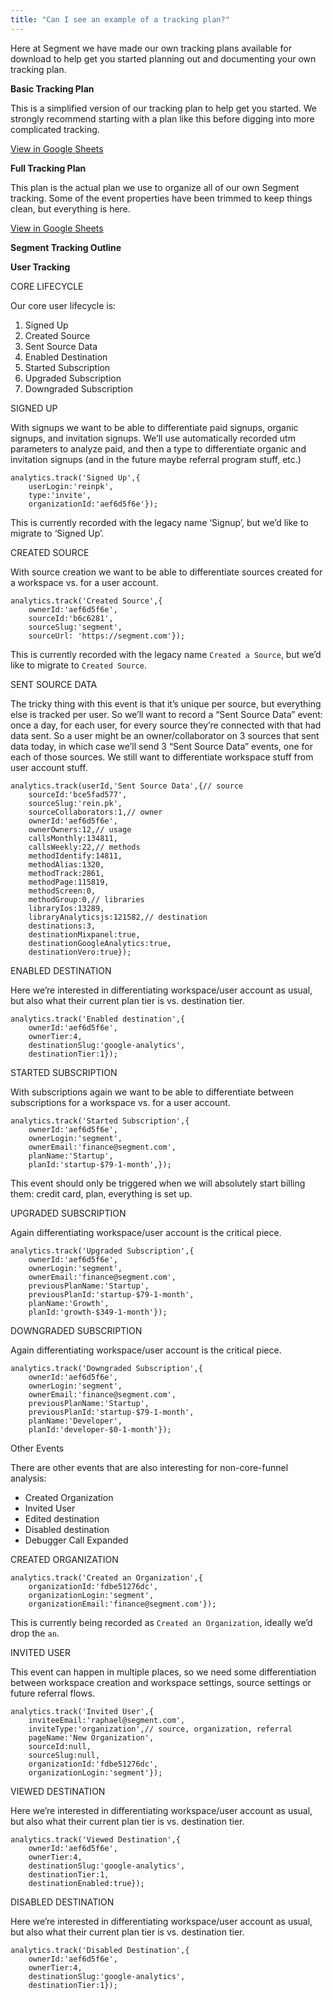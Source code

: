 ```yaml
---
title: "Can I see an example of a tracking plan?"
---
```


Here at Segment we have made our own tracking plans available for download to help get you started planning out and documenting your own tracking plan.

**Basic Tracking Plan**

This is a simplified version of our tracking plan to help get you started. We strongly recommend starting with a plan like this before digging into more complicated tracking.

[View in Google Sheets](https://docs.google.com/spreadsheets/d/111LLWxdf_zQE5a_AajKeB8WpCgFaWKEo-sGMc95HYq0/edit?usp=sharing&__hstc=222691652.f2c5ed50a3a9703ac3be5283918044ad.1436399176206.1437082421955.1437085712408.17&__hssc=222691652.23.1437085712408&__hsfp=2203243415)

**Full Tracking Plan**

This plan is the actual plan we use to organize all of our own Segment tracking. Some of the event properties have been trimmed to keep things clean, but everything is here.

[View in Google Sheets](https://docs.google.com/spreadsheets/d/1CCx7VU1ioHdWsRmMjywOKhoioh_ObR_V6Cp2RZmbA1Y/edit?usp=sharing&__hstc=222691652.f2c5ed50a3a9703ac3be5283918044ad.1436399176206.1437082421955.1437085712408.17&__hssc=222691652.23.1437085712408&__hsfp=2203243415)

**Segment Tracking Outline**

**User Tracking**

CORE LIFECYCLE

Our core user lifecycle is:

1.  Signed Up
2.  Created Source
3.  Sent Source Data
4.  Enabled Destination
5.  Started Subscription
6.  Upgraded Subscription
7.  Downgraded Subscription

SIGNED UP

With signups we want to be able to differentiate paid signups, organic signups, and invitation signups. We’ll use automatically recorded utm parameters to analyze paid, and then a type to differentiate organic and invitation signups (and in the future maybe referral program stuff, etc.)

```
analytics.track('Signed Up',{
    userLogin:'reinpk',
    type:'invite',
    organizationId:'aef6d5f6e'});
```

This is currently recorded with the legacy name ‘Signup’, but we’d like to migrate to ‘Signed Up’.

CREATED SOURCE

With source creation we want to be able to differentiate sources created for a workspace vs. for a user account.

```
analytics.track('Created Source',{
    ownerId:'aef6d5f6e',
    sourceId:'b6c6281',
    sourceSlug:'segment',
    sourceUrl: 'https://segment.com'});
```

This is currently recorded with the legacy name `Created a Source`, but we’d like to migrate to `Created Source`.

SENT SOURCE DATA

The tricky thing with this event is that it’s unique per source, but everything else is tracked per user. So we’ll want to record a “Sent Source Data” event: once a day, for each user, for every source they’re connected with that had data sent. So a user might be an owner/collaborator on 3 sources that sent data today, in which case we’ll send 3 “Sent Source Data” events, one for each of those sources. We still want to differentiate workspace stuff from user account stuff.

```
analytics.track(userId,'Sent Source Data',{// source
    sourceId:'bce5fad577',
    sourceSlug:'rein.pk',
    sourceCollaborators:1,// owner
    ownerId:'aef6d5f6e',
    ownerOwners:12,// usage
    callsMonthly:134811,
    callsWeekly:22,// methods
    methodIdentify:14811,
    methodAlias:1320,
    methodTrack:2861,
    methodPage:115819,
    methodScreen:0,
    methodGroup:0,// libraries
    libraryIos:13289,
    libraryAnalyticsjs:121582,// destination
    destinations:3,
    destinationMixpanel:true,
    destinationGoogleAnalytics:true,
    destinationVero:true});
```

ENABLED DESTINATION

Here we’re interested in differentiating workspace/user account as usual, but also what their current plan tier is vs. destination tier.

```
analytics.track('Enabled destination',{
    ownerId:'aef6d5f6e',
    ownerTier:4,
    destinationSlug:'google-analytics',
    destinationTier:1});
```

STARTED SUBSCRIPTION

With subscriptions again we want to be able to differentiate between subscriptions for a workspace vs. for a user account.

```
analytics.track('Started Subscription',{
    ownerId:'aef6d5f6e',
    ownerLogin:'segment',
    ownerEmail:'finance@segment.com',
    planName:'Startup',
    planId:'startup-$79-1-month',});
```

This event should only be triggered when we will absolutely start billing them: credit card, plan, everything is set up.

UPGRADED SUBSCRIPTION

Again differentiating workspace/user account is the critical piece.

```
analytics.track('Upgraded Subscription',{
    ownerId:'aef6d5f6e',
    ownerLogin:'segment',
    ownerEmail:'finance@segment.com',
    previousPlanName:'Startup',
    previousPlanId:'startup-$79-1-month',
    planName:'Growth',
    planId:'growth-$349-1-month'});
```

DOWNGRADED SUBSCRIPTION

Again differentiating workspace/user account is the critical piece.

```
analytics.track('Downgraded Subscription',{
    ownerId:'aef6d5f6e',
    ownerLogin:'segment',
    ownerEmail:'finance@segment.com',
    previousPlanName:'Startup',
    previousPlanId:'startup-$79-1-month',
    planName:'Developer',
    planId:'developer-$0-1-month'});
```

Other Events

There are other events that are also interesting for non-core-funnel analysis:

*   Created Organization
*   Invited User
*   Edited destination
*   Disabled destination
*   Debugger Call Expanded

CREATED ORGANIZATION

```
analytics.track('Created an Organization',{
    organizationId:'fdbe51276dc',
    organizationLogin:'segment',
    organizationEmail:'finance@segment.com'});
```

This is currently being recorded as `Created an Organization`, ideally we’d drop the `an`.

INVITED USER

This event can happen in multiple places, so we need some differentiation between workspace creation and workspace settings, source settings or future referral flows.

```
analytics.track('Invited User',{
    inviteeEmail:'raphael@segment.com',
    inviteType:'organization',// source, organization, referral
    pageName:'New Organization',
    sourceId:null,
    sourceSlug:null,
    organizationId:'fdbe51276dc',
    organizationLogin:'segment'});
```

VIEWED DESTINATION

Here we’re interested in differentiating workspace/user account as usual, but also what their current plan tier is vs. destination tier.

```
analytics.track('Viewed Destination',{
    ownerId:'aef6d5f6e',
    ownerTier:4,
    destinationSlug:'google-analytics',
    destinationTier:1,
    destinationEnabled:true});
```

DISABLED DESTINATION

Here we’re interested in differentiating workspace/user account as usual, but also what their current plan tier is vs. destination tier.

```
analytics.track('Disabled Destination',{
    ownerId:'aef6d5f6e',
    ownerTier:4,
    destinationSlug:'google-analytics',
    destinationTier:1});
```
